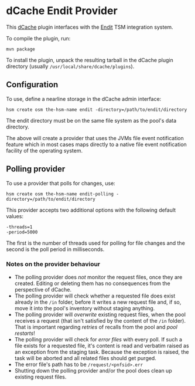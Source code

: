 # dCache Endit Provider

This [dCache] plugin interfaces with the [Endit] TSM integration system.

To compile the plugin, run:
```
mvn package
```

To install the plugin, unpack the resulting tarball in the dCache
plugin directory (usually `/usr/local/share/dcache/plugins`).

## Configuration

To use, define a nearline storage in the dCache admin interface:

```
hsm create osm the-hsm-name endit -directory=/path/to/endit/directory
```

The endit directory must be on the same file system as the pool's
data directory.

The above will create a provider that uses the JVMs file event
notification feature which in most cases maps directly to a native
file event notification facility of the operating system.

## Polling provider

To use a provider that polls for changes, use:
```
hsm create osm the-hsm-name endit-polling -directory=/path/to/endit/directory
```

This provider accepts two additional options with the following default
values:

    -threads=1
    -period=5000

The first is the number of threads used for polling for file changes
and the second is the poll period in milliseconds.


### Notes on the provider behaviour

* The polling provider does *not* monitor the request files, once they are created.
  Editing or deleting them has no consequences from the perspective of dCache.
* The polling provider will check whether a requested file does exist already in the `/in` folder,
  before it writes a new request file and, if so, move it into the pool's inventory without staging anything.
* The polling provider will *overwrite* existing request files, when the pool receives a request
  (that isn't satisfied by the content of the `/in` folder).
  That is important regarding *retries* of recalls from the pool and *pool restarts*!
* The polling provider will check for *error files* with every poll.
  If such a file exists for a requested file, it's content is read and verbatim raised as an
  exception from the staging task. Because the exception is raised, the task will be aborted
  and all related files should get purged.
* The error file's path has to be `/request/<pnfsid>.err`
* Shutting down the polling provider and/or the pool does clean up existing request files.

[dCache]: http://www.dcache.org/
[Endit]:  https://github.com/neicnordic/endit
